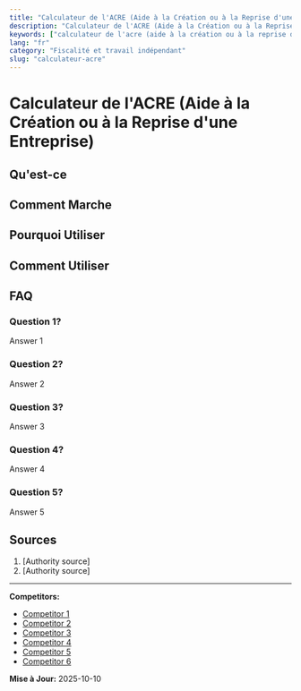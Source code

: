 ```yaml
---
title: "Calculateur de l'ACRE (Aide à la Création ou à la Reprise d'une Entreprise)"
description: "Calculateur de l'ACRE (Aide à la Création ou à la Reprise d'une Entreprise)"
keywords: ["calculateur de l'acre (aide à la création ou à la reprise d'une entreprise)"]
lang: "fr"
category: "Fiscalité et travail indépendant"
slug: "calculateur-acre"
---
```


# Calculateur de l'ACRE (Aide à la Création ou à la Reprise d'une Entreprise)

<!-- TODO: Add introduction -->

## Qu'est-ce

<!-- TODO: Explain what this calculator does -->

## Comment Marche

<!-- TODO: Explain methodology -->

## Pourquoi Utiliser

<!-- TODO: List benefits -->

## Comment Utiliser

<!-- TODO: Step-by-step guide -->

## FAQ

### Question 1?
Answer 1

### Question 2?
Answer 2

### Question 3?
Answer 3

### Question 4?
Answer 4

### Question 5?
Answer 5

## Sources

1. [Authority source]
2. [Authority source]

---

**Competitors:**
- [Competitor 1](https://mon-entreprise.urssaf.fr/simulateurs/comparaison-r%C3%A9gimes-sociaux/EI/dirigeant/exon%C3%A9rations/ACRE)
- [Competitor 2](https://www.legalstart.fr/fiches-pratiques/aides-creation-entreprise/calcul-acre/)
- [Competitor 3](https://chomage-independant.francetravail.fr/simulateurARCE)
- [Competitor 4](https://entreprendre.service-public.fr/vosdroits/F11677)
- [Competitor 5](https://www.l-expert-comptable.com/calculateurs/eligibilite-demande-acre.html)
- [Competitor 6](https://decodage-fiscal.fr/blog/tout-comprendre-a-l-acre-test-d-eligibilite-simulation-conditions-demarches)

**Mise à Jour:** 2025-10-10
